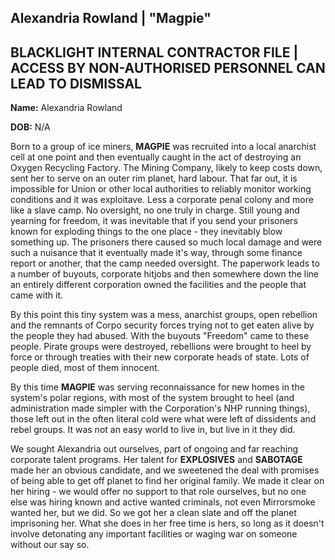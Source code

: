 ## Alexandria Rowland | "Magpie"

## BLACKLIGHT INTERNAL CONTRACTOR FILE | ACCESS BY NON-AUTHORISED PERSONNEL CAN LEAD TO DISMISSAL

**Name:** Alexandria Rowland

**DOB:** N/A

Born to a group of ice miners, **MAGPIE** was recruited into a local anarchist cell at one point and then eventually caught in the act of destroying an Oxygen Recycling Factory. The Mining Company, likely to keep costs down, sent her to serve on an outer rim planet, hard labour. That far out, it is impossible for Union or other local authorities to reliably monitor working conditions and it was exploitave. Less a corporate penal colony and more like a slave camp. No oversight, no one truly in charge. Still young and yearning for freedom, it was inevitable that if you send your prisoners known for exploding things to the one place - they inevitably blow something up. The prisoners there caused so much local damage and were such a nuisance that it eventually made it's way, through some finance report or another, that the camp needed oversight. The paperwork leads to a number of buyouts, corporate hitjobs and then somewhere down the line an entirely different corporation owned the facilities and the people that came with it. 

By this point this tiny system was a mess, anarchist groups, open rebellion and the remnants of Corpo security forces trying not to get eaten alive by the people they had abused. With the buyouts "Freedom" came to these people. Pirate groups were destroyed, rebellions were brought to heel by force or through treaties with their new corporate heads of state. Lots of people died, most of them innocent.

By this time **MAGPIE** was serving reconnaissance for new homes in the system's polar regions, with most of the system brought to heel (and administration made simpler with the Corporation's NHP running things), those left out in the often literal cold were what were left of dissidents and rebel groups. It was not an easy world to live in, but live in it they did.

We sought Alexandria out ourselves, part of ongoing and far reaching corporate talent programs. Her talent for **EXPLOSIVES** and **SABOTAGE** made her an obvious candidate, and we sweetened the deal with promises of being able to get off planet to find her original family. We made it clear on her hiring - we would offer no support to that role ourselves, but no one else was hiring known and active wanted criminals, not even Mirrorsmoke wanted her, but we did. So we got her a clean slate and off the planet imprisoning her. What she does in her free time is hers, so long as it doesn't involve detonating any important facilities or waging war on someone without our say so.